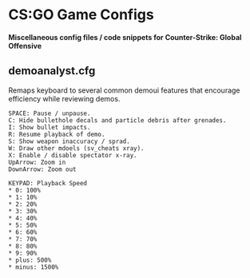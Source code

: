 # CS:GO Game Configs
#### Miscellaneous config files / code snippets for Counter-Strike: Global Offensive

## demoanalyst.cfg
Remaps keyboard to several common demoui features that encourage efficiency while reviewing demos.

```
SPACE: Pause / unpause.
C: Hide bullethole decals and particle debris after grenades.
I: Show bullet impacts.
R: Resume playback of demo.
S: Show weapon inaccuracy / sprad.
W: Draw other mdoels (sv_cheats xray).
X: Enable / disable spectator x-ray.
UpArrow: Zoom in
DownArrow: Zoom out

KEYPAD: Playback Speed
* 0: 100% 
* 1: 10%
* 2: 20%
* 3: 30%
* 4: 40%
* 5: 50%
* 6: 60%
* 7: 70%
* 8: 80%
* 9: 90%
* plus: 500% 
* minus: 1500%
```
